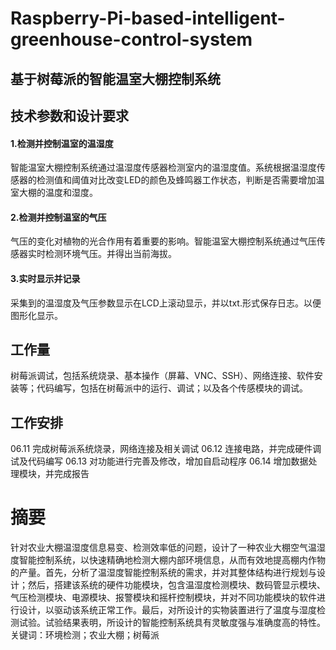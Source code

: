 # Raspberry-Pi-based-intelligent-greenhouse-control-system
## 基于树莓派的智能温室大棚控制系统

## 技术参数和设计要求
#### 1.检测并控制温室的温湿度
智能温室大棚控制系统通过温湿度传感器检测室内的温湿度值。系统根据温湿度传感器的检测值和阈值对比改变LED的颜色及蜂鸣器工作状态，判断是否需要增加温室大棚的温度和湿度。
#### 2.检测并控制温室的气压
气压的变化对植物的光合作用有着重要的影响。智能温室大棚控制系统通过气压传感器实时检测环境气压。并得出当前海拔。
#### 3.实时显示并记录
采集到的温湿度及气压参数显示在LCD上滚动显示，并以txt.形式保存日志。以便图形化显示。

## 工作量
树莓派调试，包括系统烧录、基本操作（屏幕、VNC、SSH）、网络连接、软件安装等；代码编写，包括在树莓派中的运行、调试；以及各个传感模块的调试。

## 工作安排
06.11 完成树莓派系统烧录，网络连接及相关调试
06.12 连接电路，并完成硬件调试及代码编写
06.13 对功能进行完善及修改，增加自启动程序
06.14 增加数据处理模块，并完成报告 


# 摘要
针对农业大棚温湿度信息易变、检测效率低的问题，设计了一种农业大棚空气温湿度智能控制系统，以快速精确地检测大棚内部环境信息，从而有效地提高棚内作物的产量。首先，分析了温湿度智能控制系统的需求，并对其整体结构进行规划与设计；然后，搭建该系统的硬件功能模块，包含温湿度检测模块、数码管显示模块、气压检测模块、电源模块、报警模块和摇杆控制模块，并对不同功能模块的软件进行设计，以驱动该系统正常工作。最后，对所设计的实物装置进行了温度与湿度检测试验。试验结果表明，所设计的智能控制系统具有灵敏度强与准确度高的特性。
关键词：环境检测；农业大棚；树莓派

